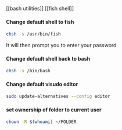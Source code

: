 [[bash utilities]]
[[fish shell]]

#### Change default shell to fish
```bash
chsh -s /usr/bin/fish
```
It will then prompt you to enter your password

#### Change default shell back to bash
```bash
chsh -s /bin/bash
```

#### Change default visudo editor
```bash
sudo update-alternatives --config editor
```

#### set ownership of folder to current user

```bash
chown -R $(whoami) ~/FOLDER
```